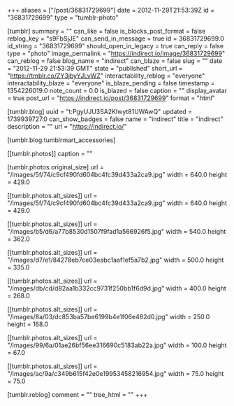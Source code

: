 +++
aliases = ["/post/36831729699"]
date = 2012-11-29T21:53:39Z
id = "36831729699"
type = "tumblr-photo"

[tumblr]
summary = ""
can_like = false
is_blocks_post_format = false
reblog_key = "s9FbSjJE"
can_send_in_message = true
id = 36831729699.0
id_string = "36831729699"
should_open_in_legacy = true
can_reply = false
type = "photo"
image_permalink = "https://indirect.io/image/36831729699"
can_reblog = false
blog_name = "indirect"
can_blaze = false
slug = ""
date = "2012-11-29 21:53:39 GMT"
state = "published"
short_url = "https://tmblr.co/ZY3jbyYJLvWZ"
interactability_reblog = "everyone"
interactability_blaze = "everyone"
is_blaze_pending = false
timestamp = 1354226019.0
note_count = 0.0
is_blazed = false
caption = ""
display_avatar = true
post_url = "https://indirect.io/post/36831729699"
format = "html"

[tumblr.blog]
uuid = "t:PgyUJU3SA2Klwyt81UWAwQ"
updated = 1739939727.0
can_show_badges = false
name = "indirect"
title = "indirect"
description = ""
url = "https://indirect.io/"

[tumblr.blog.tumblrmart_accessories]

[[tumblr.photos]]
caption = ""

[tumblr.photos.original_size]
url = "/images/5f/74/c9cf490fd604bc4fc39d433a2ca9.jpg"
width = 640.0
height = 429.0

[[tumblr.photos.alt_sizes]]
url = "/images/5f/74/c9cf490fd604bc4fc39d433a2ca9.jpg"
width = 640.0
height = 429.0

[[tumblr.photos.alt_sizes]]
url = "/images/b5/d6/a77b8530d1507f9fad1a566926f5.jpg"
width = 540.0
height = 362.0

[[tumblr.photos.alt_sizes]]
url = "/images/d7/e1/84278eb7ce03eabc1aaf1ef5a7b2.jpg"
width = 500.0
height = 335.0

[[tumblr.photos.alt_sizes]]
url = "/images/db/cd/d82aa1b332cc9731f250bb1f6d9d.jpg"
width = 400.0
height = 268.0

[[tumblr.photos.alt_sizes]]
url = "/images/8a/03/dc853ba57be6199b4e1f06e462d0.jpg"
width = 250.0
height = 168.0

[[tumblr.photos.alt_sizes]]
url = "/images/99/6a/01ae26bf56ee316690c5183ab22a.jpg"
width = 100.0
height = 67.0

[[tumblr.photos.alt_sizes]]
url = "/images/ac/9a/c349b615f42e0e19953458216954.jpg"
width = 75.0
height = 75.0

[tumblr.reblog]
comment = ""
tree_html = ""
+++
